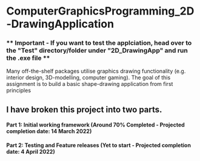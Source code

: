 # ComputerGraphicsProgramming_2D-DrawingApplication

### ** Important - If you want to test the applciation, head over to the "Test" directory/folder under "2D_DrawingApp" and run the .exe file **

Many off-the-shelf packages utilise graphics drawing functionality (e.g. interior design, 3D-modelling, computer gaming). The goal of this assignment is to build a basic shape-drawing application from first principles


## I have broken this project into two parts.

#### Part 1: Initial working framework (Around 70% Completed - Projected completion date: 14 March 2022)
#### Part 2: Testing and Feature releases (Yet to start - Projected completion date: 4 April 2022)
